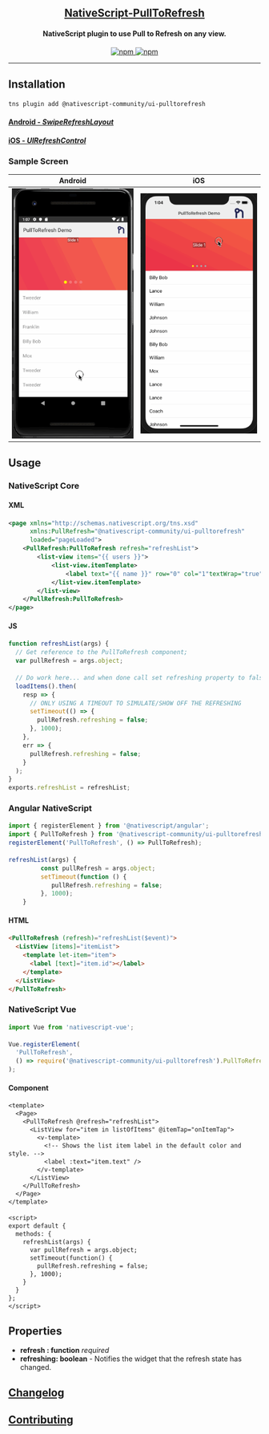 <a align="center" href="https://www.npmjs.com/package/@nativescript-community/ui-pulltorefresh">
    <h2 align="center">NativeScript-PullToRefresh</h2>
</a>
<h4 align="center">
NativeScript plugin to use Pull to Refresh on any view.
</h4>

<p align="center">
    <a href="https://www.npmjs.com/package/@nativescript-community/ui-pulltorefresh">
        <img src="https://img.shields.io/npm/v/@nativescript-community/ui-pulltorefresh.svg" alt="npm">
    </a>
    <a href="https://www.npmjs.com/package/@nativescript-community/ui-pulltorefresh">
        <img src="https://img.shields.io/npm/dt/@nativescript-community/ui-pulltorefresh.svg?label=npm%20downloads" alt="npm">
    </a>
</p>

---

## Installation

`tns plugin add @nativescript-community/ui-pulltorefresh`

#### [Android - _SwipeRefreshLayout_](http://developer.android.com/reference/android/support/v4/widget/SwipeRefreshLayout.html)

#### [iOS - _UIRefreshControl_](https://developer.apple.com/library/ios/documentation/UIKit/Reference/UIRefreshControl_class/)

### Sample Screen

| Android                                        | iOS                                    |
| ---------------------------------------------- | -------------------------------------- |
| ![Android Sample](screens/android_refresh.gif) | ![iOS Sample](screens/ios_refresh.gif) |

## Usage

### NativeScript Core

#### XML

```xml
<page xmlns="http://schemas.nativescript.org/tns.xsd"
      xmlns:PullRefresh="@nativescript-community/ui-pulltorefresh"
      loaded="pageLoaded">
    <PullRefresh:PullToRefresh refresh="refreshList">
        <list-view items="{{ users }}">
            <list-view.itemTemplate>
                <label text="{{ name }}" row="0" col="1"textWrap="true" class="message" />
            </list-view.itemTemplate>
        </list-view>
    </PullRefresh:PullToRefresh>
</page>
```

#### JS

```javascript
function refreshList(args) {
  // Get reference to the PullToRefresh component;
  var pullRefresh = args.object;

  // Do work here... and when done call set refreshing property to false to stop the refreshing
  loadItems().then(
    resp => {
      // ONLY USING A TIMEOUT TO SIMULATE/SHOW OFF THE REFRESHING
      setTimeout(() => {
        pullRefresh.refreshing = false;
      }, 1000);
    },
    err => {
      pullRefresh.refreshing = false;
    }
  );
}
exports.refreshList = refreshList;
```

### Angular NativeScript

```typescript
import { registerElement } from '@nativescript/angular';
import { PullToRefresh } from '@nativescript-community/ui-pulltorefresh';
registerElement('PullToRefresh', () => PullToRefresh);

refreshList(args) {
         const pullRefresh = args.object;
         setTimeout(function () {
            pullRefresh.refreshing = false;
         }, 1000);
    }
```

#### HTML

```html
<PullToRefresh (refresh)="refreshList($event)">
  <ListView [items]="itemList">
    <template let-item="item">
      <label [text]="item.id"></label>
    </template>
  </ListView>
</PullToRefresh>
```

### NativeScript Vue

```javascript
import Vue from 'nativescript-vue';

Vue.registerElement(
  'PullToRefresh',
  () => require('@nativescript-community/ui-pulltorefresh').PullToRefresh
);
```

#### Component

```vue
<template>
  <Page>
    <PullToRefresh @refresh="refreshList">
      <ListView for="item in listOfItems" @itemTap="onItemTap">
        <v-template>
          <!-- Shows the list item label in the default color and style. -->
          <label :text="item.text" />
        </v-template>
      </ListView>
    </PullToRefresh>
  </Page>
</template>

<script>
export default {
  methods: {
    refreshList(args) {
      var pullRefresh = args.object;
      setTimeout(function() {
        pullRefresh.refreshing = false;
      }, 1000);
    }
  }
};
</script>
```

## Properties

- **refresh : function** _required_
- **refreshing: boolean** - Notifies the widget that the refresh state has
  changed.

## [Changelog](./CHANGELOG.md)

## [Contributing](./CONTRIBUTING.md)
